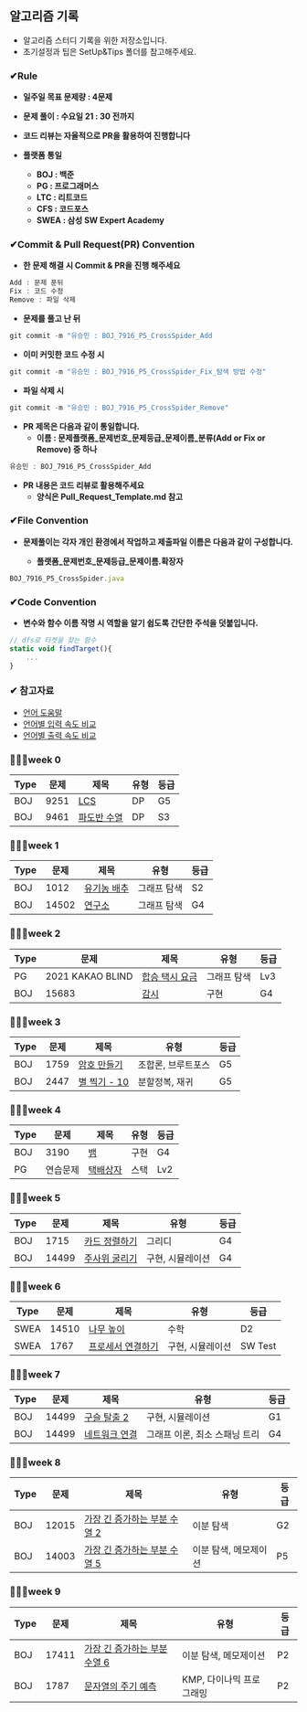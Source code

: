 ## 알고리즘 기록

- 알고리즘 스터디 기록을 위한 저장소입니다.
- 초기설정과 팁은 SetUp&Tips 폴더를 참고해주세요.

### ✔Rule

- **일주일 목표 문제량 : 4문제**
- **문제 풀이 : 수요일 21 : 30 전까지**
- **코드 리뷰는 자율적으로 PR을 활용하여 진행합니다**

- **플랫폼 통일**
  - **BOJ : 백준**
  - **PG : 프로그래머스**
  - **LTC : 리트코드**
  - **CFS : 코드포스**
  - **SWEA : 삼성 SW Expert Academy**

### ✔Commit & Pull Request(PR) Convention
- **한 문제 해결 시 Commit & PR을 진행 해주세요**

```jsx
Add : 문제 푼뒤
Fix : 코드 수정
Remove : 파일 삭제
```

- **문제를 풀고 난 뒤**

```jsx
git commit -m "유승민 : BOJ_7916_P5_CrossSpider_Add
```

- **이미 커밋한 코드 수정 시**

```jsx
git commit -m "유승민 : BOJ_7916_P5_CrossSpider_Fix_탐색 방법 수정"
```

- **파일 삭제 시**

```jsx
git commit -m "유승민 : BOJ_7916_P5_CrossSpider_Remove"
```

- **PR 제목은 다음과 같이 통일합니다.**
  - **이름 : 문제플랫폼_문제번호_문제등급_문제이름_분류(Add or Fix or Remove) 중 하나**

```jsx
유승민 : BOJ_7916_P5_CrossSpider_Add
```

- **PR 내용은 코드 리뷰로 활용해주세요**
  - **양식은 Pull_Request_Template.md 참고**


### ✔File Convention

- **문제풀이는 각자 개인 환경에서 작업하고 제출파일 이름은 다음과 같이 구성합니다.**

  - **플랫폼_문제번호_문제등급_문제이름.확장자**

```jsx
BOJ_7916_P5_CrossSpider.java
```


### ✔Code Convention

- **변수와 함수 이름 작명 시 역할을 알기 쉽도록 간단한 주석을 덧붙입니다.**

```jsx
// dfs로 타켓을 찾는 함수
static void findTarget(){
	...
}
```


### ✔ 참고자료
- [언어 도움말](https://www.acmicpc.net/help/language)
- [언어별 입력 속도 비교](https://www.acmicpc.net/blog/view/56)
- [언어별 출력 속도 비교](https://www.acmicpc.net/blog/view/57)



### 🏃🏻‍♂️week 0
|Type | 문제 | 제목 | 유형 | 등급|
|--- | --- | --- | --- | ---|
| BOJ | 9251 | [LCS](https://www.acmicpc.net/problem/9251) | DP | G5 |
| BOJ | 9461 | [파도반 수열](https://www.acmicpc.net/problem/9461) | DP | S3 |


### 🏃🏻‍♂️week 1

|Type | 문제 | 제목 | 유형 | 등급|
|--- | --- | --- | --- | ---|
| BOJ | 1012 | [유기농 배추](https://www.acmicpc.net/problem/1012) | 그래프 탐색 | S2 |
| BOJ | 14502 | [연구소](https://www.acmicpc.net/problem/14502) | 그래프 탐색 | G4 |


### 🏃🏻‍♂️week 2

|Type | 문제 | 제목 | 유형 | 등급|
|--- | --- | --- | --- | ---|
| PG | 2021 KAKAO BLIND | [합승 택시 요금](https://school.programmers.co.kr/learn/courses/30/lessons/72413) | 그래프 탐색 | Lv3 |
| BOJ | 15683 | [감시](https://www.acmicpc.net/problem/15683) | 구현 | G4 |


### 🏃🏻‍♂️week 3

|Type | 문제 | 제목 | 유형 | 등급|
|--- | --- | --- | --- | ---|
| BOJ | 1759 | [암호 만들기](https://www.acmicpc.net/problem/1759) | 조합론, 브루트포스 | G5 |
| BOJ | 2447 | [별 찍기 - 10](https://www.acmicpc.net/problem/2447) | 분할정복, 재귀 | G5 |


### 🏃🏻‍♂️week 4

|Type | 문제 | 제목 | 유형 | 등급|
|--- | --- | --- | --- | ---|
| BOJ | 3190 | [뱀](https://www.acmicpc.net/problem/3190) | 구현 | G4 |
| PG | 연습문제 | [택배상자](https://school.programmers.co.kr/learn/courses/30/lessons/131704) | 스택 | Lv2 |


### 🏃🏻‍♂️week 5

|Type | 문제 | 제목 | 유형 | 등급|
|--- | --- | --- | --- | ---|
| BOJ | 1715 | [카드 정렬하기](https://www.acmicpc.net/problem/1715) | 그리디 | G4 |
| BOJ | 14499 | [주사위 굴리기](https://www.acmicpc.net/problem/14499) | 구현, 시뮬레이션 | G4 |


### 🏃🏻‍♂️week 6

|Type | 문제 | 제목 | 유형 | 등급|
|--- | --- | --- | --- | ---|
| SWEA | 14510 | [나무 높이](https://swexpertacademy.com/main/code/userProblem/userProblemDetail.do?contestProbId=AYFofW8qpXYDFAR4&) | 수학 | D2 |
| SWEA | 1767 | [프로세서 연결하기](https://swexpertacademy.com/main/code/problem/problemDetail.do?contestProbId=AV4suNtaXFEDFAUf) | 구현, 시뮬레이션 | SW Test |


### 🏃🏻‍♂️week 7

|Type | 문제 | 제목 | 유형 | 등급|
|--- | --- | --- | --- | ---|
| BOJ | 14499 | [구슬 탈출 2](https://www.acmicpc.net/problem/13460) | 구현, 시뮬레이션 | G1 |
| BOJ | 14499 | [네트워크 연결](https://www.acmicpc.net/problem/1922) | 그래프 이론, 최소 스패닝 트리 | G4 |


### 🏃🏻‍♂️week 8

|Type | 문제 | 제목 | 유형 | 등급|
|--- | --- | --- | --- | ---|
| BOJ | 12015 | [가장 긴 증가하는 부분 수열 2](https://www.acmicpc.net/problem/12015) | 이분 탐색 | G2 |
| BOJ | 14003 | [가장 긴 증가하는 부분 수열 5](https://www.acmicpc.net/problem/14003) | 이분 탐색, 메모제이션 | P5 |


### 🏃🏻‍♂️week 9

|Type | 문제 | 제목 | 유형 | 등급|
|--- | --- | --- | --- | ---|
| BOJ | 17411 | [가장 긴 증가하는 부분 수열 6](https://www.acmicpc.net/problem/17411) | 이분 탐색, 메모제이션 | P2 |
| BOJ | 1787 | [문자열의 주기 예측](https://www.acmicpc.net/problem/1787) | KMP, 다이나믹 프로그래밍 | P2 |
